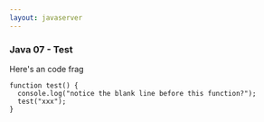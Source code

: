 ```yaml
---
layout: javaserver
---
```


### Java 07 - Test

Here's an code frag

    function test() {
      console.log("notice the blank line before this function?");
      test("xxx");
    }




